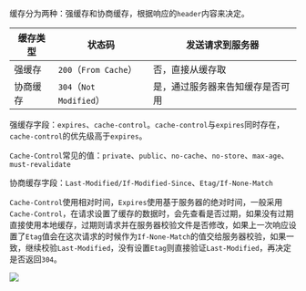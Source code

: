 缓存分为两种：强缓存和协商缓存，根据响应的`header`内容来决定。

|缓存类型|状态码|发送请求到服务器|
|-------|-----|--------------|
|强缓存|`200`（`From Cache`）|否，直接从缓存取|
|协商缓存|`304`（`Not Modified`）|是，通过服务器来告知缓存是否可用|

强缓存字段：`expires`、`cache-control`。`cache-control`与`expires`同时存在，`cache-control`的优先级高于`expires`。

`Cache-Control`常见的值：`private`、`public`、`no-cache`、`no-store`、`max-age`、`must-revalidate`

协商缓存字段：`Last-Modified/If-Modified-Since`、`Etag/If-None-Match`

`Cache-Control`使用相对时间，`Expires`使用基于服务器的绝对时间，一般采用`Cache-Control`，在请求设置了缓存的数据时，会先查看是否过期，如果没有过期直接使用本地缓存，过期则请求并在服务器校验文件是否修改，如果上一次响应设置了`Etag`值会在这次请求的时候作为`If-None-Match`的值交给服务器校验，如果一致，继续校验`Last-Modified`，没有设置`Etag`则直接验证`Last-Modified`，再决定是否返回`304`。

![](https://s1.ax1x.com/2022/10/12/xUlTsA.png)

